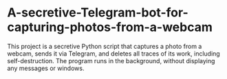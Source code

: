 # A-secretive-Telegram-bot-for-capturing-photos-from-a-webcam
This project is a secretive Python script that captures a photo from a webcam, sends it via Telegram, and deletes all traces of its work, including self-destruction. The program runs in the background, without displaying any messages or windows.

